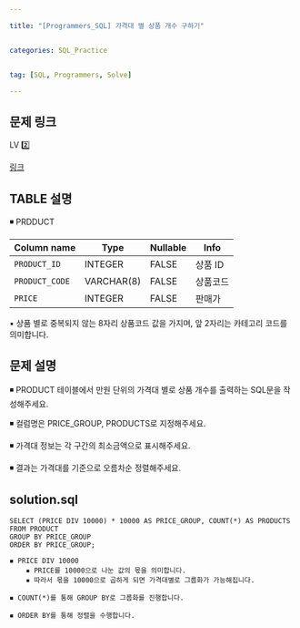 ```yaml
---

title: "[Programmers_SQL] 가격대 별 상품 개수 구하기"


categories: SQL_Practice


tag: [SQL, Programmers, Solve]

---
```


## 문제 링크

LV 2️⃣ 

[링크](https://school.programmers.co.kr/learn/courses/30/lessons/131530)

## TABLE 설명

◾ PRDDUCT

|Column name|Type|Nullable|Info|
|-|-|-|-|
|`PRODUCT_ID`|INTEGER|FALSE|상품 ID|
|`PRODUCT_CODE`|VARCHAR(8)|FALSE|상품코드|
|`PRICE`|INTEGER|FALSE|판매가|

▪ 상품 별로 중복되지 않는 8자리 상품코드 값을 가지며, 앞 2자리는 카테고리 코드를 의미합니다. 


## 문제 설명

◾ PRODUCT 테이블에서 만원 단위의 가격대 별로 상품 개수를 출력하는 SQL문을 작성해주세요.

◾ 컬럼명은 PRICE_GROUP, PRODUCTS로 지정해주세요. 

◾ 가격대 정보는 각 구간의 최소금액으로 표시해주세요.

◾ 결과는 가격대를 기준으로 오름차순 정렬해주세요. 

## solution.sql
    SELECT (PRICE DIV 10000) * 10000 AS PRICE_GROUP, COUNT(*) AS PRODUCTS 
    FROM PRODUCT
    GROUP BY PRICE_GROUP
    ORDER BY PRICE_GROUP;

```
◾ PRICE DIV 10000 
    ▪ PRICE를 10000으로 나눈 값의 몫을 의미합니다. 
    ▪ 따라서 몫을 10000으로 곱하게 되면 가격대별로 그룹화가 가능해집니다. 

◾ COUNT(*)를 통해 GROUP BY로 그룹화를 진행합니다. 

◾ ORDER BY를 통해 정렬을 수행합니다. 
``` 